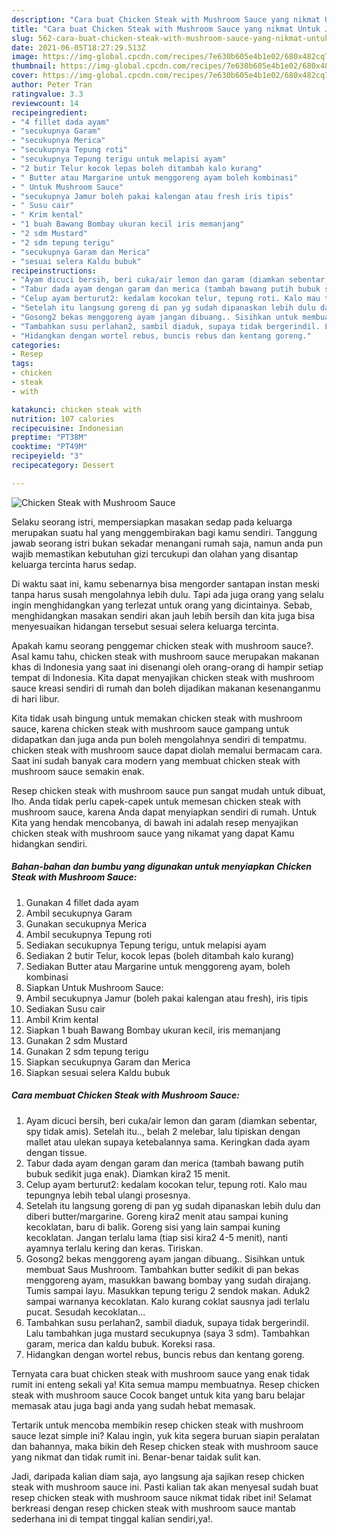 ```yaml
---
description: "Cara buat Chicken Steak with Mushroom Sauce yang nikmat Untuk Jualan"
title: "Cara buat Chicken Steak with Mushroom Sauce yang nikmat Untuk Jualan"
slug: 562-cara-buat-chicken-steak-with-mushroom-sauce-yang-nikmat-untuk-jualan
date: 2021-06-05T18:27:29.513Z
image: https://img-global.cpcdn.com/recipes/7e630b605e4b1e02/680x482cq70/chicken-steak-with-mushroom-sauce-foto-resep-utama.jpg
thumbnail: https://img-global.cpcdn.com/recipes/7e630b605e4b1e02/680x482cq70/chicken-steak-with-mushroom-sauce-foto-resep-utama.jpg
cover: https://img-global.cpcdn.com/recipes/7e630b605e4b1e02/680x482cq70/chicken-steak-with-mushroom-sauce-foto-resep-utama.jpg
author: Peter Tran
ratingvalue: 3.3
reviewcount: 14
recipeingredient:
- "4 fillet dada ayam"
- "secukupnya Garam"
- "secukupnya Merica"
- "secukupnya Tepung roti"
- "secukupnya Tepung terigu untuk melapisi ayam"
- "2 butir Telur kocok lepas boleh ditambah kalo kurang"
- " Butter atau Margarine untuk menggoreng ayam boleh kombinasi"
- " Untuk Mushroom Sauce"
- "secukupnya Jamur boleh pakai kalengan atau fresh iris tipis"
- " Susu cair"
- " Krim kental"
- "1 buah Bawang Bombay ukuran kecil iris memanjang"
- "2 sdm Mustard"
- "2 sdm tepung terigu"
- "secukupnya Garam dan Merica"
- "sesuai selera Kaldu bubuk"
recipeinstructions:
- "Ayam dicuci bersih, beri cuka/air lemon dan garam (diamkan sebentar, spy tidak amis). Setelah itu.., belah 2 melebar, lalu tipiskan dengan mallet atau ulekan supaya ketebalannya sama. Keringkan dada ayam dengan tissue."
- "Tabur dada ayam dengan garam dan merica (tambah bawang putih bubuk sedikit juga enak). Diamkan kira2 15 menit."
- "Celup ayam berturut2: kedalam kocokan telur, tepung roti. Kalo mau tepungnya lebih tebal ulangi prosesnya."
- "Setelah itu langsung goreng di pan yg sudah dipanaskan lebih dulu dan diberi butter/margarine. Goreng kira2 menit atau sampai kuning kecoklatan, baru di balik. Goreng sisi yang lain sampai kuning kecoklatan. Jangan terlalu lama (tiap sisi kira2 4-5 menit), nanti ayamnya terlalu kering dan keras. Tiriskan."
- "Gosong2 bekas menggoreng ayam jangan dibuang.. Sisihkan untuk membuat Saus Mushroom. Tambahkan butter sedikit di pan bekas menggoreng ayam, masukkan bawang bombay yang sudah dirajang. Tumis sampai layu. Masukkan tepung terigu 2 sendok makan. Aduk2 sampai warnanya kecoklatan. Kalo kurang coklat sausnya jadi terlalu pucat. Sesudah kecoklatan..."
- "Tambahkan susu perlahan2, sambil diaduk, supaya tidak bergerindil. Lalu tambahkan juga mustard secukupnya (saya 3 sdm). Tambahkan garam, merica dan kaldu bubuk. Koreksi rasa."
- "Hidangkan dengan wortel rebus, buncis rebus dan kentang goreng."
categories:
- Resep
tags:
- chicken
- steak
- with

katakunci: chicken steak with 
nutrition: 107 calories
recipecuisine: Indonesian
preptime: "PT38M"
cooktime: "PT49M"
recipeyield: "3"
recipecategory: Dessert

---
```



![Chicken Steak with Mushroom Sauce](https://img-global.cpcdn.com/recipes/7e630b605e4b1e02/680x482cq70/chicken-steak-with-mushroom-sauce-foto-resep-utama.jpg)

Selaku seorang istri, mempersiapkan masakan sedap pada keluarga merupakan suatu hal yang menggembirakan bagi kamu sendiri. Tanggung jawab seorang istri bukan sekadar menangani rumah saja, namun anda pun wajib memastikan kebutuhan gizi tercukupi dan olahan yang disantap keluarga tercinta harus sedap.

Di waktu  saat ini, kamu sebenarnya bisa mengorder santapan instan meski tanpa harus susah mengolahnya lebih dulu. Tapi ada juga orang yang selalu ingin menghidangkan yang terlezat untuk orang yang dicintainya. Sebab, menghidangkan masakan sendiri akan jauh lebih bersih dan kita juga bisa menyesuaikan hidangan tersebut sesuai selera keluarga tercinta. 



Apakah kamu seorang penggemar chicken steak with mushroom sauce?. Asal kamu tahu, chicken steak with mushroom sauce merupakan makanan khas di Indonesia yang saat ini disenangi oleh orang-orang di hampir setiap tempat di Indonesia. Kita dapat menyajikan chicken steak with mushroom sauce kreasi sendiri di rumah dan boleh dijadikan makanan kesenanganmu di hari libur.

Kita tidak usah bingung untuk memakan chicken steak with mushroom sauce, karena chicken steak with mushroom sauce gampang untuk didapatkan dan juga anda pun boleh mengolahnya sendiri di tempatmu. chicken steak with mushroom sauce dapat diolah memalui bermacam cara. Saat ini sudah banyak cara modern yang membuat chicken steak with mushroom sauce semakin enak.

Resep chicken steak with mushroom sauce pun sangat mudah untuk dibuat, lho. Anda tidak perlu capek-capek untuk memesan chicken steak with mushroom sauce, karena Anda dapat menyiapkan sendiri di rumah. Untuk Kita yang hendak mencobanya, di bawah ini adalah resep menyajikan chicken steak with mushroom sauce yang nikamat yang dapat Kamu hidangkan sendiri.

<!--inarticleads1-->

##### Bahan-bahan dan bumbu yang digunakan untuk menyiapkan Chicken Steak with Mushroom Sauce:

1. Gunakan 4 fillet dada ayam
1. Ambil secukupnya Garam
1. Gunakan secukupnya Merica
1. Ambil secukupnya Tepung roti
1. Sediakan secukupnya Tepung terigu, untuk melapisi ayam
1. Sediakan 2 butir Telur, kocok lepas (boleh ditambah kalo kurang)
1. Sediakan  Butter atau Margarine untuk menggoreng ayam, boleh kombinasi
1. Siapkan  Untuk Mushroom Sauce:
1. Ambil secukupnya Jamur (boleh pakai kalengan atau fresh), iris tipis
1. Sediakan  Susu cair
1. Ambil  Krim kental
1. Siapkan 1 buah Bawang Bombay ukuran kecil, iris memanjang
1. Gunakan 2 sdm Mustard
1. Gunakan 2 sdm tepung terigu
1. Siapkan secukupnya Garam dan Merica
1. Siapkan sesuai selera Kaldu bubuk




<!--inarticleads2-->

##### Cara membuat Chicken Steak with Mushroom Sauce:

1. Ayam dicuci bersih, beri cuka/air lemon dan garam (diamkan sebentar, spy tidak amis). Setelah itu.., belah 2 melebar, lalu tipiskan dengan mallet atau ulekan supaya ketebalannya sama. Keringkan dada ayam dengan tissue.
1. Tabur dada ayam dengan garam dan merica (tambah bawang putih bubuk sedikit juga enak). Diamkan kira2 15 menit.
1. Celup ayam berturut2: kedalam kocokan telur, tepung roti. Kalo mau tepungnya lebih tebal ulangi prosesnya.
1. Setelah itu langsung goreng di pan yg sudah dipanaskan lebih dulu dan diberi butter/margarine. Goreng kira2 menit atau sampai kuning kecoklatan, baru di balik. Goreng sisi yang lain sampai kuning kecoklatan. Jangan terlalu lama (tiap sisi kira2 4-5 menit), nanti ayamnya terlalu kering dan keras. Tiriskan.
1. Gosong2 bekas menggoreng ayam jangan dibuang.. Sisihkan untuk membuat Saus Mushroom. Tambahkan butter sedikit di pan bekas menggoreng ayam, masukkan bawang bombay yang sudah dirajang. Tumis sampai layu. Masukkan tepung terigu 2 sendok makan. Aduk2 sampai warnanya kecoklatan. Kalo kurang coklat sausnya jadi terlalu pucat. Sesudah kecoklatan...
1. Tambahkan susu perlahan2, sambil diaduk, supaya tidak bergerindil. Lalu tambahkan juga mustard secukupnya (saya 3 sdm). Tambahkan garam, merica dan kaldu bubuk. Koreksi rasa.
1. Hidangkan dengan wortel rebus, buncis rebus dan kentang goreng.




Ternyata cara buat chicken steak with mushroom sauce yang enak tidak rumit ini enteng sekali ya! Kita semua mampu membuatnya. Resep chicken steak with mushroom sauce Cocok banget untuk kita yang baru belajar memasak atau juga bagi anda yang sudah hebat memasak.

Tertarik untuk mencoba membikin resep chicken steak with mushroom sauce lezat simple ini? Kalau ingin, yuk kita segera buruan siapin peralatan dan bahannya, maka bikin deh Resep chicken steak with mushroom sauce yang nikmat dan tidak rumit ini. Benar-benar taidak sulit kan. 

Jadi, daripada kalian diam saja, ayo langsung aja sajikan resep chicken steak with mushroom sauce ini. Pasti kalian tak akan menyesal sudah buat resep chicken steak with mushroom sauce nikmat tidak ribet ini! Selamat berkreasi dengan resep chicken steak with mushroom sauce mantab sederhana ini di tempat tinggal kalian sendiri,ya!.

